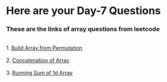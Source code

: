 <h1>Here are your Day-7 Questions</h1>

<h3>These are the links of array questions from leetcode</h3>
<br>
1. <a href = "https://leetcode.com/problems/build-array-from-permutation/">Build Array from Permutation</a>
<br><br>
2. <a href = "https://leetcode.com/problems/concatenation-of-array/">Concatenation of Array</a>
<br><br>
3. <a href = "https://leetcode.com/problems/running-sum-of-1d-array/">Running Sum of 1d Array</a>
<br><br>
